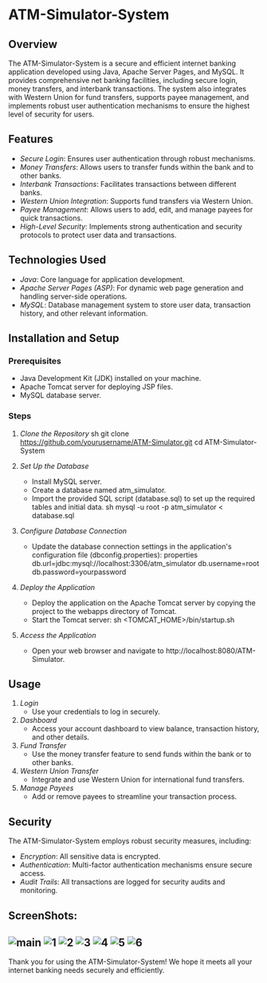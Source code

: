 # ATM-Simulator-System

## Overview
The ATM-Simulator-System is a secure and efficient internet banking application developed using Java, Apache Server Pages, and MySQL. It provides comprehensive net banking facilities, including secure login, money transfers, and interbank transactions. The system also integrates with Western Union for fund transfers, supports payee management, and implements robust user authentication mechanisms to ensure the highest level of security for users.

## Features
- *Secure Login*: Ensures user authentication through robust mechanisms.
- *Money Transfers*: Allows users to transfer funds within the bank and to other banks.
- *Interbank Transactions*: Facilitates transactions between different banks.
- *Western Union Integration*: Supports fund transfers via Western Union.
- *Payee Management*: Allows users to add, edit, and manage payees for quick transactions.
- *High-Level Security*: Implements strong authentication and security protocols to protect user data and transactions.

## Technologies Used
- *Java*: Core language for application development.
- *Apache Server Pages (ASP)*: For dynamic web page generation and handling server-side operations.
- *MySQL*: Database management system to store user data, transaction history, and other relevant information.

## Installation and Setup
### Prerequisites
- Java Development Kit (JDK) installed on your machine.
- Apache Tomcat server for deploying JSP files.
- MySQL database server.

### Steps
1. *Clone the Repository*
   sh
   git clone https://github.com/yourusername/ATM-Simulator.git
   cd ATM-Simulator-System
   

2. *Set Up the Database*
   - Install MySQL server.
   - Create a database named atm_simulator.
   - Import the provided SQL script (database.sql) to set up the required tables and initial data.
     sh
     mysql -u root -p atm_simulator < database.sql
     

3. *Configure Database Connection*
   - Update the database connection settings in the application's configuration file (dbconfig.properties):
     properties
     db.url=jdbc:mysql://localhost:3306/atm_simulator
     db.username=root
     db.password=yourpassword
     

4. *Deploy the Application*
   - Deploy the application on the Apache Tomcat server by copying the project to the webapps directory of Tomcat.
   - Start the Tomcat server:
     sh
     <TOMCAT_HOME>/bin/startup.sh
     

5. *Access the Application*
   - Open your web browser and navigate to http://localhost:8080/ATM-Simulator.

## Usage
1. *Login*
   - Use your credentials to log in securely.
2. *Dashboard*
   - Access your account dashboard to view balance, transaction history, and other details.
3. *Fund Transfer*
   - Use the money transfer feature to send funds within the bank or to other banks.
4. *Western Union Transfer*
   - Integrate and use Western Union for international fund transfers.
5. *Manage Payees*
   - Add or remove payees to streamline your transaction process.

## Security
The ATM-Simulator-System employs robust security measures, including:
- *Encryption*: All sensitive data is encrypted.
- *Authentication*: Multi-factor authentication mechanisms ensure secure access.
- *Audit Trails*: All transactions are logged for security audits and monitoring.

## ScreenShots:
![main](Screenshot%20(256).png)
![1](Screenshot%20(257).png)
![2](Screenshot%20(258).png)
![3](Screenshot%20(259).png)
![4](Screenshot%20(260).png)
![5](Screenshot%20(261).png)
![6](Screenshot%20(262).png)
---

Thank you for using the ATM-Simulator-System! We hope it meets all your internet banking needs securely and efficiently.
